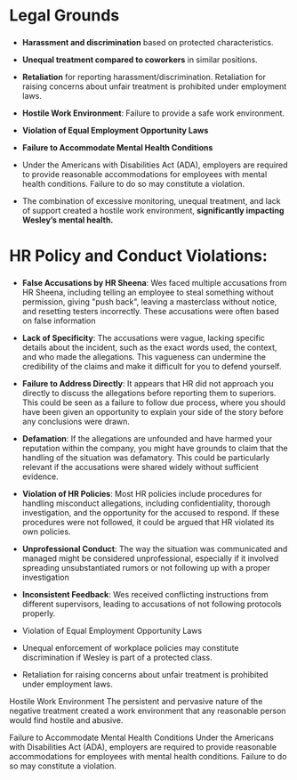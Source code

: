 # Legal Grounds

###

- **Harassment and discrimination** based on protected characteristics.

- **Unequal treatment compared to coworkers** in similar positions.

- **Retaliation** for reporting harassment/discrimination. Retaliation for raising concerns about unfair treatment is prohibited under employment laws.

- **Hostile Work Environment**: Failure to provide a safe work environment.

- **Violation of Equal Employment Opportunity Laws**

- **Failure to Accommodate Mental Health Conditions**

- Under the Americans with Disabilities Act (ADA), employers are required to provide reasonable accommodations for employees with mental health conditions. Failure to do so may constitute a violation.
- The combination of excessive monitoring, unequal treatment, and lack of support created a hostile work environment, **significantly impacting Wesley’s mental health.**

# HR Policy and Conduct Violations:

###

- **False Accusations by HR Sheena**: Wes faced multiple accusations from HR Sheena, including telling an employee to steal something without permission, giving "push back", leaving a masterclass without notice, and resetting testers incorrectly. These accusations were often based on false information
- **Lack of Specificity**: The accusations were vague, lacking specific details about the incident, such as the exact words used, the context, and who made the allegations. This vagueness can undermine the credibility of the claims and make it difficult for you to defend yourself.
- **Failure to Address Directly**: It appears that HR did not approach you directly to discuss the allegations before reporting them to superiors. This could be seen as a failure to follow due process, where you should have been given an opportunity to explain your side of the story before any conclusions were drawn.
- **Defamation**: If the allegations are unfounded and have harmed your reputation within the company, you might have grounds to claim that the handling of the situation was defamatory. This could be particularly relevant if the accusations were shared widely without sufficient evidence.
- **Violation of HR Policies**: Most HR policies include procedures for handling misconduct allegations, including confidentiality, thorough investigation, and the opportunity for the accused to respond. If these procedures were not followed, it could be argued that HR violated its own policies.
- **Unprofessional Conduct**: The way the situation was communicated and managed might be considered unprofessional, especially if it involved spreading unsubstantiated rumors or not following up with a proper investigation
- **Inconsistent Feedback**: Wes received conflicting instructions from different supervisors, leading to accusations of not following protocols properly.

- Violation of Equal Employment Opportunity Laws
- Unequal enforcement of workplace policies may constitute discrimination if Wesley is part of a protected class.
- Retaliation for raising concerns about unfair treatment is prohibited under employment laws.

Hostile Work Environment
The persistent and pervasive nature of the negative treatment created a work environment that any reasonable person would find hostile and abusive.

Failure to Accommodate Mental Health Conditions
Under the Americans with Disabilities Act (ADA), employers are required to provide reasonable accommodations for employees with mental health conditions. Failure to do so may constitute a violation.
